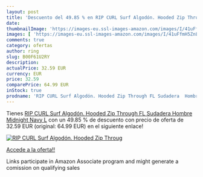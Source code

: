 ```yaml
---
layout: post
title: 'Descuento del 49.85 % en RIP CURL Surf Algodón. Hooded Zip Throug'
date: 
thumbnailImage: 'https://images-eu.ssl-images-amazon.com/images/I/41uFfmH5ZnL._SL200_.jpg'
images: [ 'https://images-eu.ssl-images-amazon.com/images/I/41uFfmH5ZnL._SL200_.jpg' ]
comments: true
category: ofertas
author: ring
slug: B00F61U2RY
description:
actualPrice: 32.59 EUR
currency: EUR
price: 32.59
comparePrice: 64.99 EUR
inStock: true
prodname: 'RIP CURL Surf Algodón. Hooded Zip Through FL Sudadera  Hombre  Midnight Navy  L'
---
```


Tienes [RIP CURL Surf Algodón. Hooded Zip Through FL Sudadera  Hombre  Midnight Navy  L](https://www.amazon.es/dp/B00F61U2RY/?tag=tolees-21) con un 49.85 % de descuento con precio de oferta de 32.59 EUR (original: 64.99 EUR) en el siguiente enlace!

[![RIP CURL Surf Algodón. Hooded Zip Throug](https://images-eu.ssl-images-amazon.com/images/I/41uFfmH5ZnL._SL200_.jpg)](https://www.amazon.es/dp/B00F61U2RY/?tag=tolees-21)

[Accede a la oferta!!](https://www.amazon.es/dp/B00F61U2RY/?tag=tolees-21)

Links participate in Amazon Associate program and might generate a comission on qualifying sales


